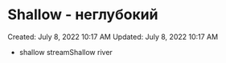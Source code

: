 # Shallow - неглубокий

Created: July 8, 2022 10:17 AM
Updated: July 8, 2022 10:17 AM

- shallow streamShallow river